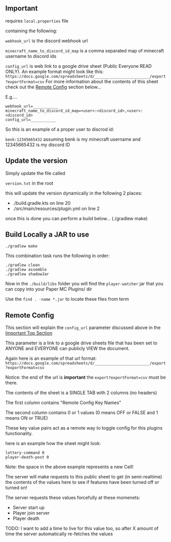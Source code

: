 ## Important

requires `local.properties` file

containing the following:

`webhook_url` is the discord webhook url

`minecraft_name_to_discord_id_map` is a comma separated map of minecraft username to discord ids

`config_url` is web link to a google drive sheet (Public Everyone READ ONLY). An example format might look like this:
`https://docs.google.com/spreadsheets/d/________________________/export?exportFormat=csv`
For more information about the contents of this sheet check out the [Remote Config](#remote-config) section below...

E.g....
```
webhook_url=___________
minecraft_name_to_discord_id_map=<user>:<discord_id>,<user>:<discord_id>
config_url=___________
```

So this is an example of a proper user to discrod id:

`benk:12345665432` assuming benk is my minecraft username and 12345665432 is my discord ID

## Update the version 

Simply update the file called

`version.txt` in the root

this will update the version dynamically in the following 2 places:

* ./build.gradle.kts on line 20
* ./src/main/resources/plugin.yml on line 2

once this is done you can perform a build below... (./gradlew make)

## Build Locally a JAR to use

    ./gradlew make

This combination task runs the following in order:

```
./gradlew clean
./gradlew assemble
./gradlew shadowJar

```

Now in the `./build/libs` folder you will find the `player-watcher` jar that you can copy into your Paper MC Plugins/ dir

Use the `find . -name *.jar` to locate these files from term

## Remote Config

This section will explain the `config_url` parameter discussed above in the [Important Top Section](#important)

This parameter is a link to a google drive sheets file that has been set to ANYONE and EVERYONE can publicly VIEW the document.

Again here is an example of that url format:
`https://docs.google.com/spreadsheets/d/________________________/export?exportFormat=csv`

Notice: the end of the url is **important** the `export?exportFormat=csv` must be there.

The contents of the sheet is a SINGLE TAB with 2 columns (no headers)

The first column contains "Remote Config Key Names"

The second column contains 0 or 1 values (0 means OFF or FALSE and 1 means ON or TRUE)

These key value pairs act as a remote way to toggle config for this plugins functionality.

here is an example how the sheet might look:

```
lottery-command 0
player-death-post 0
```
Note: the space in the above example represents a new Cell!

The server will make requests to this public sheet to get (in semi-realtime) the contents of the values here to see if features have been turned off or turned on!

The server requests these values forcefully at these momenets:
* Server start up
* Player join server
* Player death

TODO: I want to add a time to live for this value too, so after X amount of time the server automatically re-fetches the values
